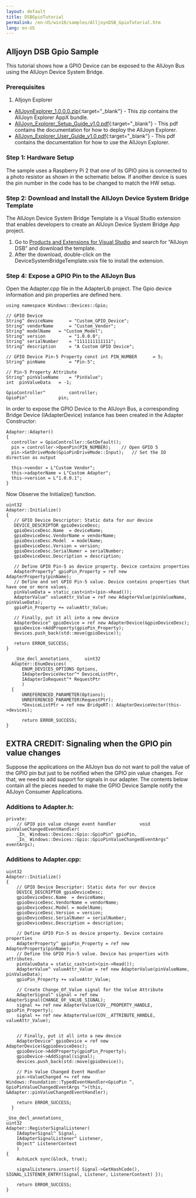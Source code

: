 ```yaml
---
layout: default
title: DSBGpioTutorial
permalink: /en-US/win10/samples/AlljoynDSB_GpioTutorial.htm
lang: en-US
---
```


## Alljoyn DSB Gpio Sample

This tutorial shows how a GPIO Device can be exposed to the AllJoyn Bus using the AllJoyn Device System Bridge.  

### Prerequisites

1. Alljoyn Explorer

* [AllJoynExplorer_1.0.0.0.zip](https://github.com/ms-iot/samples/blob/develop/AllJoyn/AllJoynExplorer/AllJoynExplorer_1.0.0.0.zip?raw=true){:target="_blank"} - This zip contains the AllJoyn Explorer AppX bundle.
* [AllJoyn_Explorer_Setup_Guide_v1.0.pdf](https://github.com/ms-iot/samples/blob/develop/AllJoyn/AllJoynExplorer/AllJoyn_Explorer_Setup_Guide_v1.0.pdf?raw=true){:target="_blank"} - This pdf contains the documentation for how to deploy the AllJoyn Explorer.
* [AllJoyn_Explorer_User_Guide_v1.0.pdf](https://github.com/ms-iot/samples/blob/develop/AllJoyn/AllJoynExplorer/AllJoyn_Explorer_User_Guide_v1.0.pdf?raw=true){:target="_blank"} - This pdf contains the documentation for how to use the AllJoyn Explorer. 

### Step 1: Hardware Setup  
The sample uses a Raspberry Pi 2 that one of its GPIO pins is connected to a photo resistor as shown in the schematic below. If another device is sues the pin number in the code has to be changed to match the HW setup.

### Step 2: Download and Install the AllJoyn Device System Bridge Template  

The AllJoyn Device System Bridge Template is a Visual Studio extension that enables developers to create an AllJoyn Device System Bridge App project.

1. Go to [Products and Extensions for Visual Studio](https://visualstudiogallery.msdn.microsoft.com/) and search for “AllJoyn DSB” and download the template. 
2. After the download, double-click on the DeviceSystemBridgeTemplate.vsix file to install the extension. 

### Step 4: Expose a GPIO Pin to the AllJoyn Bus  

Open the Adapter.cpp file in the AdapterLib project. The Gpio device information and pin properties are defined here. 

    using namespace Windows::Devices::Gpio; 
     
    // GPIO Device 
    String^ deviceName  	= "Custom_GPIO_Device"; 
    String^ vendorName  	= "Custom_Vendor"; 
    String^ modelName  	= "Custom_Model"; 
    String^ version 	 	= "1.0.0.0"; 
    String^ serialNumber  	= "1111111111111"; 
    String^ description  	= "A Custom GPIO Device"; 
     
    // GPIO Device Pin-5 Property const int PIN_NUMBER  	= 5; 
    String^ pinName 	 	= "Pin-5"; 
     
    // Pin-5 Property Attribute  
    String^ pinValueName  	= "PinValue"; 
    int  pinValueData  	= -1; 
     
    GpioController^  	 	controller; 
    GpioPin^  	 	 	pin; 


In order to expose the GPIO Device to the AllJoyn Bus, a corresponding Bridge Device (IAdapterDevice) instance has been created in the Adapter Constructor: 
    
    Adapter::Adapter() 
    {        
      controller = GpioController::GetDefault();        
      pin = controller->OpenPin(PIN_NUMBER);  	// Open GPIO 5                      
      pin->SetDriveMode(GpioPinDriveMode::Input); 	// Set the IO direction as output  
 
      this->vendor = L"Custom Vendor";
      this->adapterName = L"Custom Adapter";      
      this->version = L"1.0.0.1";   
    } 
 
 
Now Observe the Initialize() function.

    uint32 
    Adapter::Initialize() 
    { 
       // GPIO Device Descriptor: Static data for our device 
       DEVICE_DESCRIPTOR gpioDeviceDesc;        
       gpioDeviceDesc.Name  = deviceName;        
       gpioDeviceDesc.VendorName = vendorName;        
       gpioDeviceDesc.Model  = modelName;        
       gpioDeviceDesc.Version = version;        
       gpioDeviceDesc.SerialNumer = serialNumber;        
       gpioDeviceDesc.Description = description;  
       
       // Define GPIO Pin-5 as device property. Device contains properties 
       AdapterProperty^ gpioPin_Property = ref new AdapterProperty(pinName);  
       // Define and set GPIO Pin-5 value. Device contains properties that have one or more values. 
       pinValueData = static_cast<int>(pin->Read()); 
       AdapterValue^ valueAttr_Value = ref new AdapterValue(pinValueName, pinValueData);        
       gpioPin_Property += valueAttr_Value; 
 
       // Finally, put it all into a new device  
       AdapterDevice^ gpioDevice = ref new AdapterDevice(&gpioDeviceDesc);        
       gpioDevice->AddProperty(gpioPin_Property);        
       devices.push_back(std::move(gpioDevice)); 
 
       return ERROR_SUCCESS; 
    } 
    
       _Use_decl_annotations_     uint32 
      Adapter::EnumDevices( 
          ENUM_DEVICES_OPTIONS Options, 
          IAdapterDeviceVector^* DeviceListPtr, 
          IAdapterIoRequest^* RequestPtr 
          ) 
      { 
          UNREFERENCED_PARAMETER(Options); 
          UNREFERENCED_PARAMETER(RequestPtr);  
          *DeviceListPtr = ref new BridgeRT:: AdapterDeviceVector(this->devices); 
   
          return ERROR_SUCCESS; 
    } 


## EXTRA CREDIT: Signaling when the GPIO pin value changes 
Suppose the applications on the AllJoyn bus do not want to poll the value of the GPIO pin but just to be notified when the GPIO pin value changes. For that, we need to add support for signals in our adapter. The contents below contain all the pieces needed to make the GPIO Device Sample notify the AllJoyn Consumer Applications. 

### Additions to Adapter.h: 

    private: 
        // GPIO pin value change event handler         void pinValueChangedEventHandler( 
        _In_ Windows::Devices::Gpio::GpioPin^ gpioPin,  
        _In_ Windows::Devices::Gpio::GpioPinValueChangedEventArgs^ eventArgs); 
        
### Additions to Adapter.cpp: 

    uint32 
    Adapter::Initialize() 
    { 
        // GPIO Device Descriptor: Static data for our device 
        DEVICE_DESCRIPTOR gpioDeviceDesc;          
        gpioDeviceDesc.Name  = deviceName;         
        gpioDeviceDesc.VendorName = vendorName;         
        gpioDeviceDesc.Model = modelName;         
        gpioDeviceDesc.Version = version;         
        gpioDeviceDesc.SerialNumer = serialNumber;         
        gpioDeviceDesc.Description = description;  
        
        // Define GPIO Pin-5 as device property. Device contains properties 
        AdapterProperty^ gpioPin_Property = ref new AdapterProperty(pinName);  
        // Define the GPIO Pin-5 value. Device has properties with attributes.         
        pinValueData = static_cast<int>(pin->Read()); 
        AdapterValue^ valueAttr_Value = ref new AdapterValue(pinValueName, pinValueData);         
        gpioPin_Property += valueAttr_Value; 
 
        // Create Change_Of_Value signal for the Value Attribute 
        AdapterSignal^ signal = ref new AdapterSignal(CHANGE_OF_VALUE_SIGNAL);         
        signal += ref new AdapterValue(COV__PROPERTY_HANDLE, gpioPin_Property);         
        signal += ref new AdapterValue(COV__ATTRIBUTE_HANDLE, valueAttr_Value); 
 
 
        // Finally, put it all into a new device  
        AdapterDevice^ gpioDevice = ref new AdapterDevice(&gpioDeviceDesc);         
        gpioDevice->AddProperty(gpioPin_Property);         
        gpioDevice->AddSignal(signal); 
        devices.push_back(std::move(gpioDevice)); 
 
        // Pin Value Changed Event Handler 
        pin->ValueChanged += ref new Windows::Foundation::TypedEventHandler<GpioPin ^, GpioPinValueChangedEventArgs ^>(this, &Adapter::pinValueChangedEventHandler); 
 
        return ERROR_SUCCESS;     
      } 
 
    _Use_decl_annotations_ 
    uint32 
    Adapter::RegisterSignalListener( 
        IAdapterSignal^ Signal, 
        IAdapterSignalListener^ Listener, 
        Object^ ListenerContext 
        ) 
    { 
        AutoLock sync(&lock, true); 
 
        signalListeners.insert({ Signal->GetHashCode(), SIGNAL_LISTENER_ENTRY(Signal, Listener, ListenerContext) }); 
 
        return ERROR_SUCCESS;     
    } 
